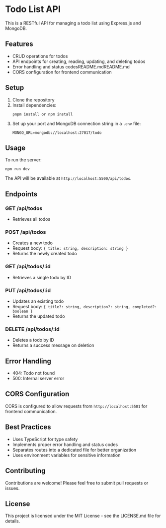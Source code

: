 # Todo List API

This is a RESTful API for managing a todo list using Express.js and MongoDB.

## Features

- CRUD operations for todos
- API endpoints for creating, reading, updating, and deleting todos
- Error handling and status codesREADME.mdREADME.md
- CORS configuration for frontend communication

## Setup

1. Clone the repository
2. Install dependencies:
   ```
   pnpm install or npm install
   ```
3. Set up your port and MongoDB connection string in a `.env` file:
   ```
   MONGO_URL=mongodb://localhost:27017/todo
   ```

## Usage

To run the server:

```
npm run dev
```

The API will be available at `http://localhost:5500/api/todos`.

## Endpoints

### GET /api/todos

- Retrieves all todos

### POST /api/todos

- Creates a new todo
- Request body: `{ title: string, description: string }`
- Returns the newly created todo

### GET /api/todos/:id

- Retrieves a single todo by ID

### PUT /api/todos/:id

- Updates an existing todo
- Request body: `{ title?: string, description?: string, completed?: boolean }`
- Returns the updated todo

### DELETE /api/todos/:id

- Deletes a todo by ID
- Returns a success message on deletion

## Error Handling

- 404: Todo not found
- 500: Internal server error

## CORS Configuration

CORS is configured to allow requests from `http://localhost:5501` for frontend communication.

## Best Practices

- Uses TypeScript for type safety
- Implements proper error handling and status codes
- Separates routes into a dedicated file for better organization
- Uses environment variables for sensitive information

## Contributing

Contributions are welcome! Please feel free to submit pull requests or issues.

## License

This project is licensed under the MIT License - see the LICENSE.md file for details.

